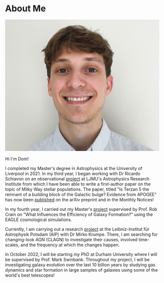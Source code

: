 # About Me

![Me](Cropped_image2.jpg)

Hi I'm Dom!

I completed my Master's degree in Astrophysics at the University of Liverpool in 2021.  In my third year, I began working with Dr Ricardo Schiavon on an observational [project](TERZAN5.md) at LJMU's Astrophysics Research Institute from which I have been able to write a first-author paper on the topic of Milky Way stellar populations.  The paper, titled "Is Terzan 5 the remnant of a building block of the Galactic bulge? Evidence from APOGEE" has now been [published](https://arxiv.org/abs/2204.01753) on the arXiv preprint and in the Monthly Notices!

In my fourth year, I carried out my Master's [project](EAGLE.md) supervised by Prof. Rob Crain on "What Influences the Efficiency of Galaxy Formation?" using the EAGLE cosmological simulations.

Currently, I am carrying out a research [project](AGN.md) at the Leibniz-Institut für Astrophysik Potsdam (AIP) with Dr Mirko Krumpe.  There, I am searching for changing-look AGN (CLAGN) to investigate their causes, involved time-scales, and the frequency at which the changes happen.

In October 2022, I will be starting my PhD at Durham University where I will be supervised by Prof. Mark Swinbank.  Throughout my project, I will be investigating galaxy evolution over the last 10 billion years by studying gas dynamics and star formation in large samples of galaxies using some of the world's best telescopes!
